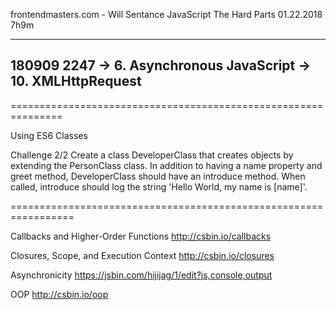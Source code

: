 frontendmasters.com - Will Sentance JavaScript The Hard Parts 01.22.2018 7h9m

---------------------------------------------------------------
180909 2247 -> 6. Asynchronous JavaScript -> 10. XMLHttpRequest
---------------------------------------------------------------
===============================================================

Using ES6 Classes

Challenge 2/2
Create a class DeveloperClass
 that creates objects by extending the PersonClass class.
 In addition to having a name property and greet method,
 DeveloperClass should have an introduce method.
 When called, introduce should log the string
 'Hello World, my name is [name]'.


=================================================================

Callbacks and Higher-Order Functions
http://csbin.io/callbacks

Closures, Scope, and Execution Context
http://csbin.io/closures

Asynchronicity
https://jsbin.com/hijijag/1/edit?js,console,output

OOP
http://csbin.io/oop


